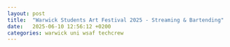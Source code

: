 ```yaml
---
layout: post
title:  "Warwick Students Art Festival 2025 - Streaming & Bartending"
date:   2025-06-10 12:56:12 +0200
categories: warwick uni wsaf techcrew
---
```




